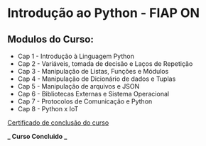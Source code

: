 # Introdução ao Python - FIAP ON

## Modulos do Curso:

- Cap 1 - Introdução à Linguagem Python    	   	   
- Cap 2 - Variáveis, tomada de decisão e Laços de Repetição    	   	   
- Cap 3 - Manipulação de Listas, Funções e Módulos    	   	   
- Cap 4 - Manipulação de Dicionário de dados e Tuplas    	   	   
- Cap 5 - Manipulação de arquivos e JSON    	   	   
- Cap 6 - Bibliotecas Externas e Sistema Operacional    	   	   
- Cap 7 - Protocolos de Comunicação e Python    	   	   
- Cap 8 - Python x IoT

[Certificado de conclusão do curso](https://on.fiap.com.br/pluginfile.php/1/local_nanocourses/certificado_nanocourse/132552/9d291afc545852e3ef5c73ab103f4506/certificado.png)

**_ Curso Concluido _**